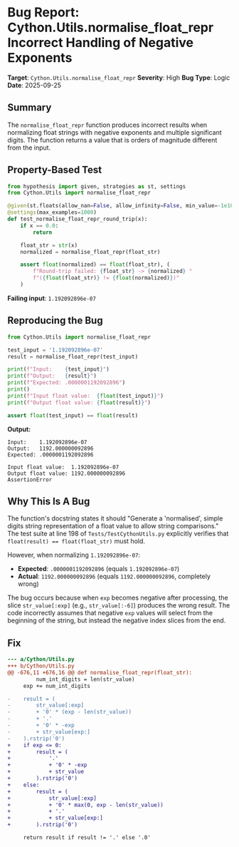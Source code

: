 # Bug Report: Cython.Utils.normalise_float_repr Incorrect Handling of Negative Exponents

**Target**: `Cython.Utils.normalise_float_repr`
**Severity**: High
**Bug Type**: Logic
**Date**: 2025-09-25

## Summary

The `normalise_float_repr` function produces incorrect results when normalizing float strings with negative exponents and multiple significant digits. The function returns a value that is orders of magnitude different from the input.

## Property-Based Test

```python
from hypothesis import given, strategies as st, settings
from Cython.Utils import normalise_float_repr

@given(st.floats(allow_nan=False, allow_infinity=False, min_value=-1e100, max_value=1e100))
@settings(max_examples=1000)
def test_normalise_float_repr_round_trip(x):
    if x == 0.0:
        return

    float_str = str(x)
    normalized = normalise_float_repr(float_str)

    assert float(normalized) == float(float_str), (
        f"Round-trip failed: {float_str} -> {normalized} "
        f"({float(float_str)} != {float(normalized)})"
    )
```

**Failing input**: `1.192092896e-07`

## Reproducing the Bug

```python
from Cython.Utils import normalise_float_repr

test_input = '1.192092896e-07'
result = normalise_float_repr(test_input)

print(f"Input:    {test_input}")
print(f"Output:   {result}")
print(f"Expected: .0000001192092896")
print()
print(f"Input float value:  {float(test_input)}")
print(f"Output float value: {float(result)}")

assert float(test_input) == float(result)
```

**Output:**
```
Input:    1.192092896e-07
Output:   1192.000000092896
Expected: .0000001192092896

Input float value:  1.192092896e-07
Output float value: 1192.000000092896
AssertionError
```

## Why This Is A Bug

The function's docstring states it should "Generate a 'normalised', simple digits string representation of a float value to allow string comparisons." The test suite at line 198 of `Tests/TestCythonUtils.py` explicitly verifies that `float(result) == float(float_str)` must hold.

However, when normalizing `1.192092896e-07`:
- **Expected**: `.0000001192092896` (equals `1.192092896e-07`)
- **Actual**: `1192.000000092896` (equals `1192.000000092896`, completely wrong)

The bug occurs because when `exp` becomes negative after processing, the slice `str_value[:exp]` (e.g., `str_value[:-6]`) produces the wrong result. The code incorrectly assumes that negative `exp` values will select from the beginning of the string, but instead the negative index slices from the end.

## Fix

```diff
--- a/Cython/Utils.py
+++ b/Cython/Utils.py
@@ -676,11 +676,16 @@ def normalise_float_repr(float_str):
         num_int_digits = len(str_value)
     exp += num_int_digits

-    result = (
-        str_value[:exp]
-        + '0' * (exp - len(str_value))
-        + '.'
-        + '0' * -exp
-        + str_value[exp:]
-    ).rstrip('0')
+    if exp <= 0:
+        result = (
+            '.'
+            + '0' * -exp
+            + str_value
+        ).rstrip('0')
+    else:
+        result = (
+            str_value[:exp]
+            + '0' * max(0, exp - len(str_value))
+            + '.'
+            + str_value[exp:]
+        ).rstrip('0')

     return result if result != '.' else '.0'
```